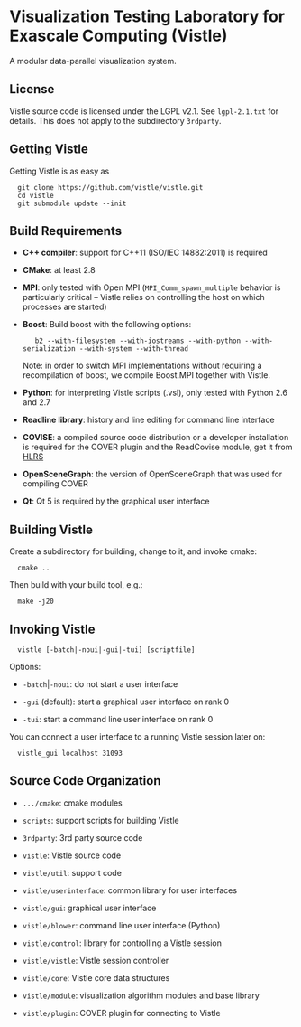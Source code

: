 Visualization Testing Laboratory for Exascale Computing (Vistle)
================================================================

A modular data-parallel visualization system.


License
-------

Vistle source code is licensed under the LGPL v2.1. See `lgpl-2.1.txt` for
details. This does not apply to the subdirectory `3rdparty`.


Getting Vistle
--------------

Getting Vistle is as easy as

      git clone https://github.com/vistle/vistle.git
      cd vistle
      git submodule update --init


Build Requirements
------------------

- **C++ compiler**:
  support for C++11 (ISO/IEC 14882:2011) is required

- **CMake**:
  at least 2.8

- **MPI**:
  only tested with Open MPI (`MPI_Comm_spawn_multiple` behavior is particularly critical – Vistle relies on controlling the host on which processes are started)

- **Boost**:
  Build boost with the following options:

         b2 --with-filesystem --with-iostreams --with-python --with-serialization --with-system --with-thread

     Note: in order to switch MPI implementations without requiring a recompilation of boost, we compile Boost.MPI together with Vistle.

- **Python**:
  for interpreting Vistle scripts (.vsl), only tested with Python 2.6 and 2.7

- **Readline library**:
  history and line editing for command line interface

- **COVISE**:
  a compiled source code distribution or a developer installation is required for the COVER plugin and the ReadCovise module,
  get it from [HLRS](http://www.hlrs.de/organization/av/vis/covise/support/download/)

- **OpenSceneGraph**:
  the version of OpenSceneGraph that was used for compiling COVER

- **Qt**:
  Qt 5 is required by the graphical user interface


Building Vistle
---------------

Create a subdirectory for building, change to it, and invoke cmake:

      cmake ..

Then build with your build tool, e.g.:

      make -j20

Invoking Vistle
---------------

      vistle [-batch|-noui|-gui|-tui] [scriptfile]

Options:

* `-batch`|`-noui`:
  do not start a user interface

* `-gui` (default):
  start a graphical user interface on rank 0

* `-tui`:
  start a command line user interface on rank 0

You can connect a user interface to a running Vistle session later on:

      vistle_gui localhost 31093



Source Code Organization
------------------------

- `.../cmake`:
  cmake modules

- `scripts`:
  support scripts for building Vistle

- `3rdparty`:
  3rd party source code

- `vistle`:
  Vistle source code

- `vistle/util`:
  support code

- `vistle/userinterface`:
  common library for user interfaces

- `vistle/gui`:
  graphical user interface

- `vistle/blower`:
  command line user interface (Python)

- `vistle/control`:
  library for controlling a Vistle session

- `vistle/vistle`:
  Vistle session controller

- `vistle/core`:
  Vistle core data structures

- `vistle/module`:
  visualization algorithm modules and base library

- `vistle/plugin`:
  COVER plugin for connecting to Vistle

